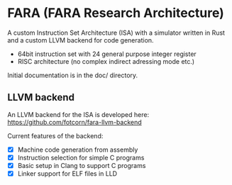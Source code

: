 # FARA (FARA Research Architecture)
A custom Instruction Set Architecture (ISA) with a simulator written in Rust and a custom LLVM backend for code generation.

* 64bit instruction set with 24 general purpose integer register
* RISC architecture (no complex indirect adressing mode etc.)

Initial documentation is in the doc/ directory.

## LLVM backend
An LLVM backend for the ISA is developed here:
https://github.com/fotcorn/fara-llvm-backend

Current features of the backend:
* [x] Machine code generation from assembly
* [x] Instruction selection for simple C programs
* [x] Basic setup in Clang to support C programs
* [x] Linker support for ELF files in LLD
